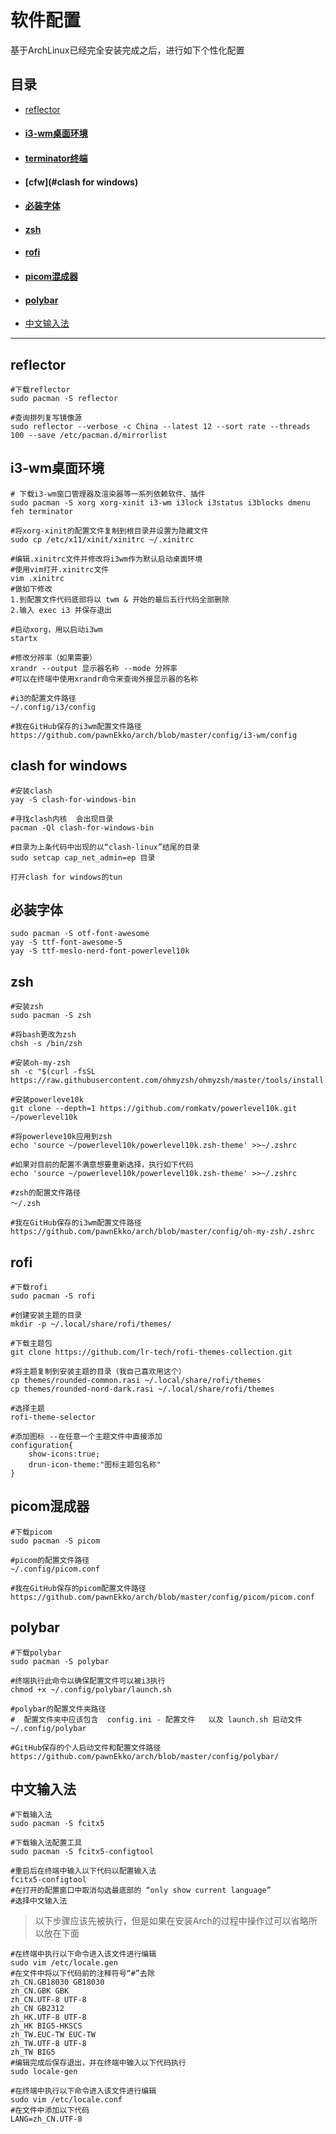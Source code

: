 # 软件配置

基于ArchLinux已经完全安装完成之后，进行如下个性化配置

## 目录

* [reflector](#reflector)

* #### [i3-wm桌面环境](#i3-wm桌面环境)

* #### [terminator终端](#terminator终端)

* #### [cfw](#clash for windows)

* #### [必装字体](#必装字体)

* #### [zsh](#zsh)

* #### [rofi](#rofi)

* #### [picom混成器](#picom混成器)

* #### [polybar](#polybar)

* [中文输入法](#中文输入法)

---

## reflector

```
#下载reflector
sudo pacman -S reflector	

#查询排列复写镜像源
sudo reflector --verbose -c China --latest 12 --sort rate --threads 100 --save /etc/pacman.d/mirrorlist
```



## i3-wm桌面环境

```
# 下载i3-wm窗口管理器及渲染器等一系列依赖软件、插件
sudo pacman -S xorg xorg-xinit i3-wm i3lock i3status i3blocks dmenu feh terminator

#将xorg-xinit的配置文件复制到根目录并设置为隐藏文件
sudo cp /etc/x11/xinit/xinitrc ~/.xinitrc

#编辑.xinitrc文件并修改将i3wm作为默认启动桌面环境
#使用vim打开.xinitrc文件
vim .xinitrc
#做如下修改
1.到配置文件代码底部将以 twm & 开始的最后五行代码全部删除
2.输入 exec i3 并保存退出

#启动xorg，用以启动i3wm
startx

#修改分辨率（如果需要）
xrandr --output 显示器名称 --mode 分辨率
#可以在终端中使用xrandr命令来查询外接显示器的名称

#i3的配置文件路径
~/.config/i3/config			

#我在GitHub保存的i3wm配置文件路径 
https://github.com/pawnEkko/arch/blob/master/config/i3-wm/config
```

## clash for windows

```
#安装clash
yay -S clash-for-windows-bin	

#寻找clash内核  会出现目录
pacman -Ql clash-for-windows-bin

#目录为上条代码中出现的以“clash-linux”结尾的目录
sudo setcap cap_net_admin=ep 目录  

打开clash for windows的tun
```

## 必装字体

```
sudo pacman -S otf-font-awesome
yay -S ttf-font-awesome-5
yay -S ttf-meslo-nerd-font-powerlevel10k
```

## zsh

```
#安装zsh
sudo pacman -S zsh	

#将bash更改为zsh
chsh -s /bin/zsh	

#安装oh-my-zsh
sh -c "$(curl -fsSL https://raw.githubusercontent.com/ohmyzsh/ohmyzsh/master/tools/install.sh)"  

#安装powerleve10k
git clone --depth=1 https://github.com/romkatv/powerlevel10k.git ~/powerlevel10k       

#将powerleve10k应用到zsh
echo 'source ~/powerlevel10k/powerlevel10k.zsh-theme' >>~/.zshrc

#如果对目前的配置不满意想要重新选择，执行如下代码
echo 'source ~/powerlevel10k/powerlevel10k.zsh-theme' >>~/.zshrc

#zsh的配置文件路径
～/.zsh			

#我在GitHub保存的i3wm配置文件路径 
https://github.com/pawnEkko/arch/blob/master/config/oh-my-zsh/.zshrc
```

## rofi

```
#下载rofi
sudo pacman -S rofi	

#创建安装主题的目录
mkdir -p ~/.local/share/rofi/themes/

#下载主题包
git clone https://github.com/lr-tech/rofi-themes-collection.git 

#将主题复制到安装主题的目录（我自己喜欢用这个）
cp themes/rounded-common.rasi ~/.local/share/rofi/themes
cp themes/rounded-nord-dark.rasi ~/.local/share/rofi/themes

#选择主题
rofi-theme-selector

#添加图标 --在任意一个主题文件中直接添加
configuration{
	show-icons:true;
	drun-icon-theme:"图标主题包名称"
}
```



## picom混成器

```
#下载picom
sudo pacman -S picom    

#picom的配置文件路径
~/.config/picom.conf		 

#我在GitHub保存的picom配置文件路径 
https://github.com/pawnEkko/arch/blob/master/config/picom/picom.conf     
```

## polybar

```
#下载polybar
sudo pacman -S polybar	

#终端执行此命令以确保配置文件可以被i3执行
chmod +x ~/.config/polybar/launch.sh	

#polybar的配置文件夹路径
#  配置文件夹中应该包含  config.ini - 配置文件   以及 launch.sh 启动文件
~/.config/polybar  

#GitHub保存的个人启动文件和配置文件路径
https://github.com/pawnEkko/arch/blob/master/config/polybar/								
```

## 中文输入法

```
#下载输入法
sudo pacman -S fcitx5

#下载输入法配置工具
sudo pacman -S fcitx5-configtool

#重启后在终端中输入以下代码以配置输入法
fcitx5-configtool
#在打开的配置窗口中取消勾选最底部的 “only show current language”
#选择中文输入法
```

> 以下步骤应该先被执行，但是如果在安装Arch的过程中操作过可以省略所以放在下面

```
#在终端中执行以下命令进入该文件进行编辑
sudo vim /etc/locale.gen
#在文件中将以下代码前的注释符号“#”去除
zh_CN.GB18030 GB18030  
zh_CN.GBK GBK  
zh_CN.UTF-8 UTF-8  
zh_CN GB2312  
zh_HK.UTF-8 UTF-8  
zh_HK BIG5-HKSCS  
zh_TW.EUC-TW EUC-TW  
zh_TW.UTF-8 UTF-8  
zh_TW BIG5  
#编辑完成后保存退出，并在终端中输入以下代码执行
sudo locale-gen

#在终端中执行以下命令进入该文件进行编辑
sudo vim /etc/locale.conf
#在文件中添加以下代码
LANG=zh_CN.UTF-8
```


